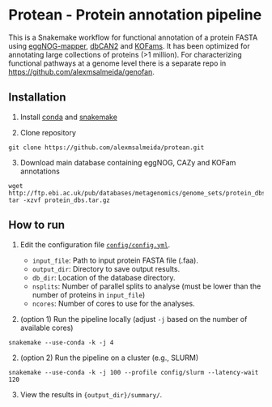 # Protean - Protein annotation pipeline

This is a Snakemake workflow for functional annotation of a protein FASTA using [eggNOG-mapper](https://github.com/eggnogdb/eggnog-mapper/wiki), [dbCAN2](https://bcb.unl.edu/dbCAN2/) and [KOFams](https://www.genome.jp/tools/kofamkoala/). It has been optimized for annotating large collections of proteins (>1 million). For characterizing functional pathways at a genome level there is a separate repo in https://github.com/alexmsalmeida/genofan.

## Installation

1. Install [conda](https://conda.io/projects/conda/en/latest/user-guide/install/index.html ) and [snakemake](https://snakemake.readthedocs.io/en/stable/getting_started/installation.html)

2. Clone repository
```
git clone https://github.com/alexmsalmeida/protean.git
```

3. Download main database containing eggNOG, CAZy and KOFam annotations
```
wget http://ftp.ebi.ac.uk/pub/databases/metagenomics/genome_sets/protein_dbs.tar.gz
tar -xzvf protein_dbs.tar.gz
```

## How to run

1. Edit the configuration file [`config/config.yml`](config/config.yml).
    - `input_file`: Path to input protein FASTA file (.faa).
    - `output_dir`: Directory to save output results.
    - `db_dir`: Location of the database directory.
    - `nsplits`: Number of parallel splits to analyse (must be lower than the number of proteins in `input_file`)
    - `ncores`: Number of cores to use for the analyses.

2. (option 1) Run the pipeline locally (adjust `-j` based on the number of available cores)
```
snakemake --use-conda -k -j 4
```
2. (option 2) Run the pipeline on a cluster (e.g., SLURM)
```
snakemake --use-conda -k -j 100 --profile config/slurm --latency-wait 120
```

3. View the results in `{output_dir}/summary/`.
